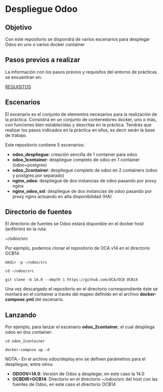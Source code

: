 # Despliegue Odoo

## Objetivo

Con este repositorio se dispondrá de varios escenarios para desplegar Odoo en uno o varios docker container

## Pasos previos a realizar

La información con los pasos previos y requisitos del entorno de prácticas se encuentran en:

[REQUISITOS](https://github.com/javierfp-isc/sxe_requisitos)

## Escenarios

El escenario es el conjunto de elementos necesarios para la realización de la práctica. Consistirá en un conjunto de contenedores docker, uno o más, con funciones bien establecidas y descritas en la práctica. Tendrás que realizar los pasos indicados en la práctica en ellos, es decir serán la base de trabajo.

Este repositorio contiene 5 escenarios:

- **odoo_despliegue**: creación sencilla de 1 container para odoo
- **odoo_1container**: despliegue completo de odoo en 1 container (odoo+postgres)
- **odoo_2container**: despliegue completo de odoo en 2 containers (odoo y postgres por separado)
- **nginx_odoo**: despliegue de dos instancias de odoo pasando por proxy nginx
- **nginx_odoo_ssl**: despliegue de dos instancias de odoo pasando por proxy nginx actuando en alta disponibilidad (HA)

## Directorio de fuentes

El directorio de fuentes se Odoo estará disponible en el docker host (anfitrión) en la ruta:

~/odoo/src

Por ejemplo, podemos clonar el repositorio de OCA v14 en el directorio OCB14

`mkdir -p ~/odoo/src`

`cd ~/odoo/src`

`git clone -b 14.0 --depth 1 https://github.com/OCA/OCB OCB14`

Una vez descargado el repositorio en el directorio correspondiente éste se montará en el container a través del mapeo definido en el archivo **docker-compose.yml** del escenario.

## Lanzando

Por ejemplo, para lanzar el escenario **odoo_2container**, el cual despliega odoo en dos container:

`cd odoo_2container`

`docker-compose up -d`

NOTA.- En el archivo odoo/deploy.env se definen parámetros para el despliegue, entre otros:

* **ODOOV=14.0**: Versión de Odoo a desplegar, en este caso la 14.0
* **OCBDIR=OCB14**: Directorio en el directorio ~/odoo/src del host con las fuentes de Odoo, en este caso el directorio OCB14


